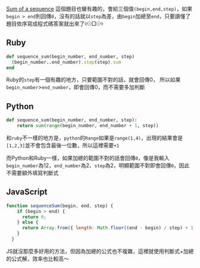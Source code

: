 [Sum of a sequence](https://www.codewars.com/kata/586f6741c66d18c22800010a)
這個題目也蠻有趣的，會給三個值`(begin,end,step)`，如果`begin > end`則回傳`0`，沒有的話就以`step`為差，由`begin`加總至`end`，只要讀懂了題目依序寫成程式碼答案就出來了୧☉□☉୨

## Ruby
```ruby
def sequence_sum(begin_number, end_number, step)
  (begin_number..end_number).step(step).sum
end
```
Ruby的`step`有一個有趣的地方，只要範圍不對的話，就會回傳0，
所以如果`begin_number`>`end_number`，即會回傳0，而不需要多加判斷

## Python
```py
def sequence_sum(begin_number, end_number, step):
    return sum(range(begin_number, end_number + 1, step))
```
和`ruby`不一樣的地方是，`python`的`Range`如果是`range(1,4)`，出現的結果會是`[1,2,3]`並不會包含最後一位數，所以這裡需要`+1`

而Python和Ruby一樣，如果加總的範圍不對的話會回傳`0`，像是我輸入`begin_number`為12，`end_number`為2、`step`為2，明顯範圍不對即會回傳`0`，因此不需要額外填寫判斷式

## JavaScript
```js
function sequenceSum(begin, end, step) {
    if (begin > end) {
      return 0;
    } else {
      return Array.from({ length: Math.floor((end - begin) / step) + 1 }, (_, i) => begin + i * step).reduce((sum, num) => sum + num, 0);
    }
  }
```
JS就沒那麼多好用的方法，但因為加總的公式也不複雜，這裡就使用判斷式+加總的公式解，效率也比較高～